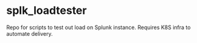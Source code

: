 # splk_loadtester
Repo for scripts to test out load on Splunk instance.  Requires K8S infra to automate delivery.
